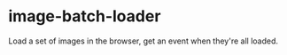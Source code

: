 image-batch-loader
==================

Load a set of images in the browser, get an event when they're all loaded.

